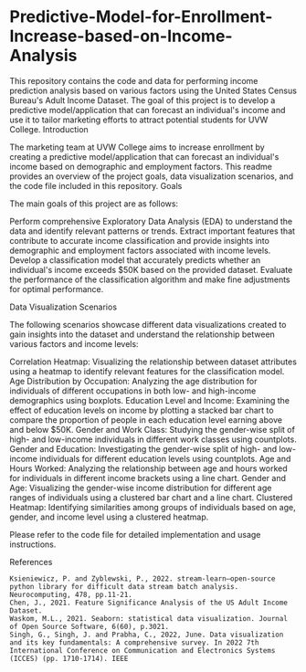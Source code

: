 # Predictive-Model-for-Enrollment-Increase-based-on-Income-Analysis

This repository contains the code and data for performing income prediction analysis based on various factors using the United States Census Bureau's Adult Income Dataset. The goal of this project is to develop a predictive model/application that can forecast an individual's income and use it to tailor marketing efforts to attract potential students for UVW College.
Introduction

The marketing team at UVW College aims to increase enrollment by creating a predictive model/application that can forecast an individual's income based on demographic and employment factors. This readme provides an overview of the project goals, data visualization scenarios, and the code file included in this repository.
Goals

The main goals of this project are as follows:

   Perform comprehensive Exploratory Data Analysis (EDA) to understand the data and identify relevant patterns or trends.
   Extract important features that contribute to accurate income classification and provide insights into demographic and employment factors associated with income levels.
   Develop a classification model that accurately predicts whether an individual's income exceeds $50K based on the provided dataset.
   Evaluate the performance of the classification algorithm and make fine adjustments for optimal performance.

Data Visualization Scenarios

The following scenarios showcase different data visualizations created to gain insights into the dataset and understand the relationship between various factors and income levels:

   Correlation Heatmap: Visualizing the relationship between dataset attributes using a heatmap to identify relevant features for the classification model.
   Age Distribution by Occupation: Analyzing the age distribution for individuals of different occupations in both low- and high-income demographics using boxplots.
   Education Level and Income: Examining the effect of education levels on income by plotting a stacked bar chart to compare the proportion of people in each education level earning above and below $50K.
   Gender and Work Class: Studying the gender-wise split of high- and low-income individuals in different work classes using countplots.
   Gender and Education: Investigating the gender-wise split of high- and low-income individuals for different education levels using countplots.
   Age and Hours Worked: Analyzing the relationship between age and hours worked for individuals in different income brackets using a line chart.
   Gender and Age: Visualizing the gender-wise income distribution for different age ranges of individuals using a clustered bar chart and a line chart.
   Clustered Heatmap: Identifying similarities among groups of individuals based on age, gender, and income level using a clustered heatmap.

Please refer to the code file for detailed implementation and usage instructions.

References

    Ksieniewicz, P. and Zyblewski, P., 2022. stream-learn—open-source python library for difficult data stream batch analysis. Neurocomputing, 478, pp.11-21.
    Chen, J., 2021. Feature Significance Analysis of the US Adult Income Dataset.
    Waskom, M.L., 2021. Seaborn: statistical data visualization. Journal of Open Source Software, 6(60), p.3021.
    Singh, G., Singh, J. and Prabha, C., 2022, June. Data visualization and its key fundamentals: A comprehensive survey. In 2022 7th International Conference on Communication and Electronics Systems (ICCES) (pp. 1710-1714). IEEE

